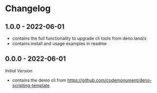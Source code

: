# Changelog 

## 1.0.0 - 2022-06-01

- contains the full functionality to upgrade cli tools from deno.land/x 
- contains install and usage examples in readme

## 0.0.0 - 2022-06-01
*Initial Version*

- contains the demo cli from https://github.com/codemonument/deno-scripting-template